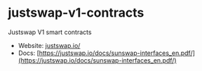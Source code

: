 # justswap-v1-contracts
Justswap V1 smart contracts


* Website: [justswap.io/](https://justswap.io/)
* Docs: [https://justswap.io/docs/sunswap-interfaces_en.pdf/](https://justswap.io/docs/sunswap-interfaces_en.pdf/)
